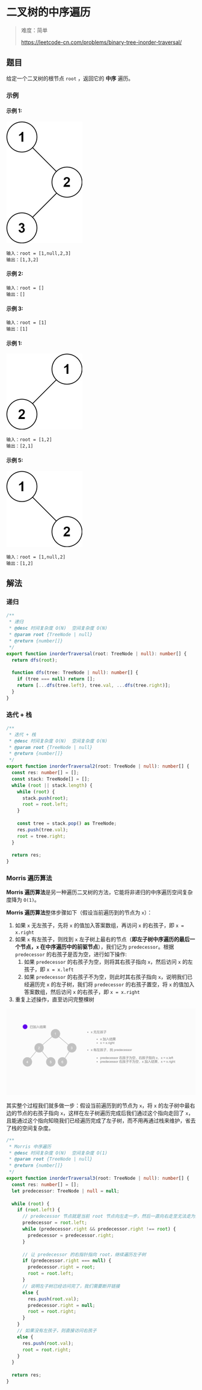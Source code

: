 # 二叉树的中序遍历

> 难度：简单
>
> https://leetcode-cn.com/problems/binary-tree-inorder-traversal/

## 题目

给定一个二叉树的根节点 `root` ，返回它的 **中序** 遍历。

### 示例

#### 示例 1:

![binary-tree-inorder-traversal-1](../../assets/images/problemset/binary-tree-inorder-traversal-1.jpg)

```
输入：root = [1,null,2,3]
输出：[1,3,2]
```

#### 示例 2:

```
输入：root = []
输出：[]
```

#### 示例 3:

```
输入：root = [1]
输出：[1]
```

#### 示例 1:

![binary-tree-inorder-traversal-2](../../assets/images/problemset/binary-tree-inorder-traversal-2.jpg)

```
输入：root = [1,2]
输出：[2,1]
```

#### 示例 5:

![binary-tree-inorder-traversal-3](../../assets/images/problemset/binary-tree-inorder-traversal-3.jpg)

```
输入：root = [1,null,2]
输出：[1,2]
```

## 解法

### 递归

```typescript
/**
 * 递归
 * @desc 时间复杂度 O(N)  空间复杂度 O(N)
 * @param root {TreeNode | null}
 * @return {number[]}
 */
export function inorderTraversal(root: TreeNode | null): number[] {
  return dfs(root);

  function dfs(tree: TreeNode | null): number[] {
    if (tree === null) return [];
    return [...dfs(tree.left), tree.val, ...dfs(tree.right)];
  }
}
```

### 迭代 + 栈

```typescript
/**
 * 迭代 + 栈
 * @desc 时间复杂度 O(N)  空间复杂度 O(N)
 * @param root {TreeNode | null}
 * @return {number[]}
 */
export function inorderTraversal2(root: TreeNode | null): number[] {
  const res: number[] = [];
  const stack: TreeNode[] = [];
  while (root || stack.length) {
    while (root) {
      stack.push(root);
      root = root.left;
    }

    const tree = stack.pop() as TreeNode;
    res.push(tree.val);
    root = tree.right;
  }

  return res;
}
```

### Morris 遍历算法

**Morris 遍历算法**是另一种遍历二叉树的方法，它能将非递归的中序遍历空间复杂度降为 `O(1)`。

**Morris 遍历算法**整体步骤如下（假设当前遍历到的节点为 `x`）：

1. 如果 `x` 无左孩子，先将 `x` 的值加入答案数组，再访问 `x` 的右孩子，即 `x =  x.right`
2. 如果 `x` 有左孩子，则找到 `x` 左子树上最右的节点（**即左子树中序遍历的最后一个节点，`x` 在中序遍历中的前驱节点**），我们记为 `predecessor`。根据 `predecessor` 的右孩子是否为空，进行如下操作:
   1. 如果 `predecessor` 的右孩子为空，则将其右孩子指向 `x`，然后访问 `x` 的左孩子，即 `x = x.left`
   2. 如果 `predecessor` 的右孩子不为空，则此时其右孩子指向 `x`，说明我们已经遍历完 `x` 的左子树，我们将 `predecessor` 的右孩子置空，将 `x` 的值加入答案数组，然后访问 `x` 的右孩子，即 `x = x.right`
3. 重复上述操作，直至访问完整棵树

![binary-tree-inorder-traversal-4](../../assets/images/problemset/binary-tree-inorder-traversal-4.gif)

其实整个过程我们就多做一步：假设当前遍历到的节点为 `x`，将 `x` 的左子树中最右边的节点的右孩子指向 `x`，这样在左子树遍历完成后我们通过这个指向走回了 `x`，且能通过这个指向知晓我们已经遍历完成了左子树，而不用再通过栈来维护，省去了栈的空间复杂度。


```typescript
/**
 * Morris 中序遍历
 * @desc 时间复杂度 O(N)  空间复杂度 O(1)
 * @param root {TreeNode | null}
 * @return {number[]}
 */
export function inorderTraversal3(root: TreeNode | null): number[] {
  const res: number[] = [];
  let predecessor: TreeNode | null = null;

  while (root) {
    if (root.left) {
      // predecessor 节点就是当前 root 节点向左走一步，然后一直向右走至无法走为止
      predecessor = root.left;
      while (predecessor.right && predecessor.right !== root) {
        predecessor = predecessor.right;
      }

      // 让 predecessor 的右指针指向 root，继续遍历左子树
      if (predecessor.right === null) {
        predecessor.right = root;
        root = root.left;
      }
      // 说明左子树已经访问完了，我们需要断开链接
      else {
        res.push(root.val);
        predecessor.right = null;
        root = root.right;
      }
    }
    // 如果没有左孩子，则直接访问右孩子
    else {
      res.push(root.val);
      root = root.right;
    }
  }

  return res;
}
```